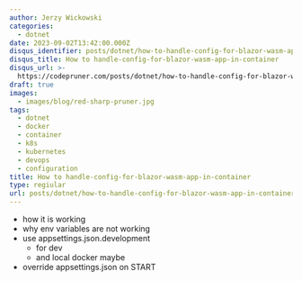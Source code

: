 ```yaml
---
author: Jerzy Wickowski
categories:
  - dotnet
date: 2023-09-02T13:42:00.000Z
disqus_identifier: posts/dotnet/how-to-handle-config-for-blazor-wasm-app-in-container
disqus_title: How to handle-config-for-blazor-wasm-app-in-container
disqus_url: >-
  https://codepruner.com/posts/dotnet/how-to-handle-config-for-blazor-wasm-app-in-container
draft: true
images:
  - images/blog/red-sharp-pruner.jpg
tags:
  - dotnet
  - docker
  - container
  - k8s
  - kubernetes
  - devops
  - configuration
title: How to handle-config-for-blazor-wasm-app-in-container
type: regiular
url: posts/dotnet/how-to-handle-config-for-blazor-wasm-app-in-container
---
```


- how it is working
- why env variables are not working
- use appsettings.json.development
  - for dev 
  - and local docker maybe
- override appsettings.json on START
